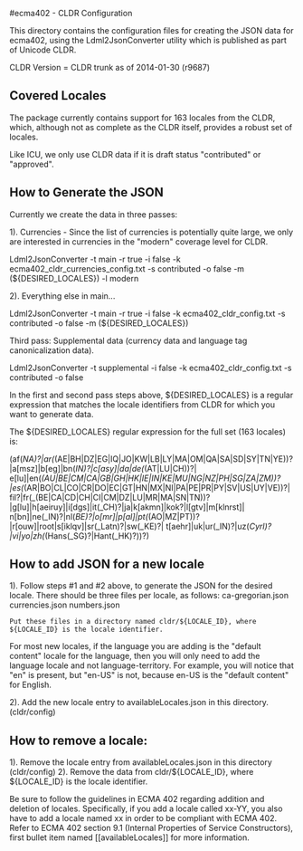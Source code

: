 #ecma402 - CLDR Configuration

This directory contains the configuration files for creating the JSON data for ecma402, using the Ldml2JsonConverter utility
which is published as part of Unicode CLDR.

CLDR Version = CLDR trunk as of 2014-01-30 (r9687)

## Covered Locales

The package currently contains support for 163 locales from the CLDR, which, although not as complete as the CLDR itself, provides a robust
set of locales.

Like ICU, we only use CLDR data if it is draft status "contributed" or "approved".

## How to Generate the JSON

Currently we create the data in three passes:

1). Currencies - Since the list of currencies is potentially quite large, we only are interested in currencies in the "modern" coverage level
for CLDR.

Ldml2JsonConverter -t main -r true -i false -k ecma402_cldr_currencies_config.txt -s contributed -o false
  -m (${DESIRED_LOCALES}) -l modern

2). Everything else in main...

Ldml2JsonConverter -t main -r true -i false -k ecma402_cldr_config.txt -s contributed -o false
  -m (${DESIRED_LOCALES})

Third pass: Supplemental data (currency data and language tag canonicalization data).

Ldml2JsonConverter -t supplemental -i false -k ecma402_cldr_config.txt -s contributed -o false

In the first and second pass steps above, ${DESIRED_LOCALES} is a regular expression that matches the locale identifiers from CLDR
for which you want to generate data.

The ${DESIRED_LOCALES} regular expression for the full set (163 locales) is:

 (af(_NA)?|ar(_(AE|BH|DZ|EG|IQ|JO|KW|LB|LY|MA|OM|QA|SA|SD|SY|TN|YE))?|a[msz]|b[eg]|bn(_IN)?|c[asy]|da|de(_(AT|LU|CH))?|
 e[lu]|en(_(AU|BE|CM|CA|GB|GH|HK|IE|IN|KE|MU|NG|NZ|PH|SG|ZA|ZM))?|es(_(AR|BO|CL|CO|CR|DO|EC|GT|HN|MX|NI|PA|PE|PR|PY|SV|US|UY|VE))?|
 fil?|fr(_(BE|CA|CD|CH|CI|CM|DZ|LU|MR|MA|SN|TN))?|g[lu]|h[aeiruy]|i[dgs]|it(_CH)?|ja|k[akmn]|kok?|l[gtv]|m[klnrst]|
 n[bn]|ne(_IN)?|nl(_BE)?|o[mr]|p[al]|pt(_(AO|MZ|PT))?|r[ouw]|root|s[iklqv]|sr(_Latn)?|sw(_KE)?|
 t[aehr]|uk|ur(_IN)?|uz(_Cyrl)?|vi|yo|zh(_(Hans(_SG)?|Hant(_HK)?))?)


## How to add JSON for a new locale

1).   Follow steps #1 and #2 above, to generate the JSON for the desired locale.  There should be three files per locale, as follows:
	ca-gregorian.json
	currencies.json
	numbers.json
	
	Put these files in a directory named cldr/${LOCALE_ID}, where ${LOCALE_ID} is the locale identifier.

For most new locales, if the language you are adding is the "default content" locale for the language, then
you will only need to add the language locale and not language-territory.  For example, you will notice that
"en" is present, but "en-US" is not, because en-US is the "default content" for English.
	
2). Add the new locale entry to availableLocales.json in this directory. (cldr/config)

## How to remove a locale:

1). Remove the locale entry from availableLocales.json in this directory (cldr/config)
2). Remove the data from cldr/${LOCALE_ID}, where ${LOCALE_ID} is the locale identifier.

Be sure to follow the guidelines in ECMA 402 regarding addition and deletion of locales.  Specifically, if you add a locale
called xx-YY, you also have to add a locale named xx in order to be compliant with ECMA 402.
Refer to ECMA 402 section 9.1 (Internal Properties of Service Constructors), first bullet item named
[[availableLocales]] for more information.

